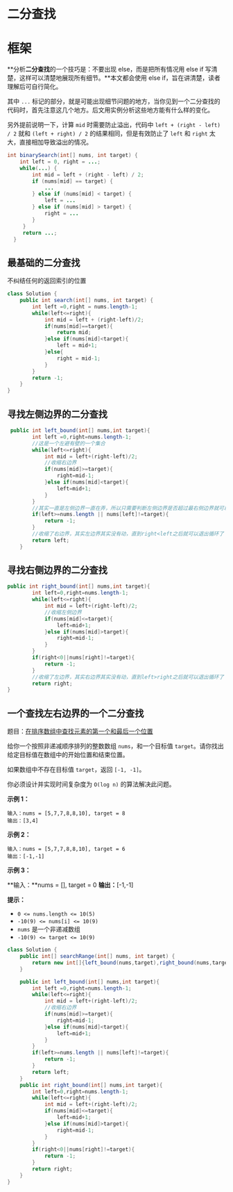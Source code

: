 # 二分查找
# 框架

**分析****二分查找****的一个技巧是：不要出现 else，而是把所有情况用 else if 写清楚，这样可以清楚地展现所有细节。**本文都会使用 else if，旨在讲清楚，读者理解后可自行简化。

其中 `...` 标记的部分，就是可能出现细节问题的地方，当你见到一个二分查找的代码时，首先注意这几个地方。后文用实例分析这些地方能有什么样的变化。

另外提前说明一下，计算 `mid` 时需要防止溢出，代码中 `left + (right - left) / 2` 就和 `(left + right) / 2` 的结果相同，但是有效防止了 `left` 和 `right` 太大，直接相加导致溢出的情况。

```Java
int binarySearch(int[] nums, int target) {
    int left = 0, right = ...;
    while(...) {
        int mid = left + (right - left) / 2;
        if (nums[mid] == target) {
            ...
        } else if (nums[mid] < target) {
            left = ...
        } else if (nums[mid] > target) {
            right = ...
        }
     }
     return ...;
  }
```

## 最基础的二分查找

不纠结任何的返回索引的位置

```Java
class Solution {
    public int search(int[] nums, int target) {
        int left =0,right = nums.length-1;
        while(left<=right){
            int mid = left + (right-left)/2;
            if(nums[mid]==target){
                return mid;
            }else if(nums[mid]<target){
                left = mid+1;
            }else{
                right = mid-1;
            }
        }
        return -1;
    }
}
```

## 寻找左侧边界的二分查找

```Java
 public int left_bound(int[] nums,int target){
        int left =0,right=nums.length-1;
        //这是一个左避有壁的一个集合
        while(left<=right){
            int mid = left+(right-left)/2;
            //收缩右边界
            if(nums[mid]>=target){
                right=mid-1;
            }else if(nums[mid]<target){
                left=mid+1;
            }
        }
        //其实一直是左侧边界一直在弄，所以只需要判断左侧边界是否超过最右侧边界就可以，然后在判断一下当前元素是否相等
        if(left>=nums.length || nums[left]!=target){
            return -1;
        }
        //收缩了右边界，其实左边界其实没有动，直到right<left之后就可以退出循环了
        return left;
    }
```

## 寻找右侧边界的二分查找

```Java
public int right_bound(int[] nums,int target){
        int left=0,right=nums.length-1;
        while(left<=right){
            int mid = left+(right-left)/2;
            //收缩左侧边界
            if(nums[mid]<=target){
                left=mid+1;
            }else if(nums[mid]>target){
                right=mid-1;
            }
        }
        if(right<0||nums[right]!=target){
            return -1;
        }
        //收缩了左边界，其实右边界其实没有动，直到left>right之后就可以退出循环了
        return right;
}
```

## 一个查找左右边界的一个二分查找

题目：[在排序数组中查找元素的第一个和最后一个位置](https://leetcode.cn/problems/find-first-and-last-position-of-element-in-sorted-array/)

给你一个按照非递减顺序排列的整数数组 `nums`，和一个目标值 `target`。请你找出给定目标值在数组中的开始位置和结束位置。

如果数组中不存在目标值 `target`，返回 `[-1, -1]`。

你必须设计并实现时间复杂度为 `O(log n)` 的算法解决此问题。

 

**示例 1：**

```Plaintext
输入：nums = [5,7,7,8,8,10], target = 8
输出：[3,4]
```

**示例 2：**

```Plaintext
输入：nums = [5,7,7,8,8,10], target = 6
输出：[-1,-1]
```

**示例 3：**

**输入：**nums = [], target = 0 **输出：**[-1,-1]

 

**提示：**

- `0 <= nums.length <= 10(5)`
- `-10(9) <= nums[i] <= 10(9)`
- `nums` 是一个非递减数组
- `-10(9) <= target <= 10(9)`

```Java
class Solution {
    public int[] searchRange(int[] nums, int target) {
        return new int[]{left_bound(nums,target),right_bound(nums,target)};
    }

    public int left_bound(int[] nums,int target){
        int left =0,right=nums.length-1;
        while(left<=right){
            int mid = left+(right-left)/2;
            //收缩右边界
            if(nums[mid]>=target){
                right=mid-1;
            }else if(nums[mid]<target){
                left=mid+1;
            }
        }
        if(left>=nums.length || nums[left]!=target){
            return -1;
        }
        return left;
    }
    public int right_bound(int[] nums,int target){
        int left=0,right=nums.length-1;
        while(left<=right){
            int mid = left+(right-left)/2;
            if(nums[mid]<=target){
                left=mid+1;
            }else if(nums[mid]>target){
                right=mid-1;
            }
        }
        if(right<0||nums[right]!=target){
            return -1;
        }
        return right;
    }
}
```